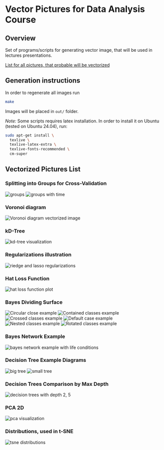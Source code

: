 # Vector Pictures for Data Analysis Course

## Overview

Set of programs/scripts for generating vector image, that will be used in
lectures presentations.

[List for all pictures, that probable will be vectorized](https://docs.google.com/spreadsheets/d/14owTcCgBI9dgRV3bD8-PJtoFbX9sbjvmffwWbo2j-S4/edit?usp=sharing)

## Generation instructions

In order to regenerate all images run

```sh
make
```

Images will be placed in `out/` folder.

*Note:* Some scripts requires latex installation. In order to install it on 
Ubuntu (tested on Ubuntu 24.04), run:

```sh
sudo apt-get install \
  texlive \
  texlive-latex-extra \
  texlive-fonts-recommended \
  cm-super
```

## Vectorized Pictures List

### Splitting into Groups for Cross-Validation

![groups](./out/cross-validation.svg)
![groups with time](./out/cross-validation-with-time.svg)

### Voronoi diagram

![Voronoi diagram vectorized image](./out/voronoi.svg)

### kD-Tree

![kd-tree visualization](./out/kdtree.svg)

### Regularizations illustration

![riedge and lasso regularizations](./out/regularizations.svg)

### Hat Loss Function

![hat loss function plot](./out/hat_loss.svg)

### Bayes Dividing Surface

![Circular close example](./out/bayes-circular-close.png)
![Contained classes example](./out/bayes-contained.png)
![Crossed classes example](./out/bayes-crossed.png)
![Default case example](./out/bayes-default.png)
![Nested classes example](./out/bayes-nested.png)
![Rotated classes example](./out/bayes-rotated.png)

### Bayes Network Example

![bayes network example with life conditions](./out/bayes-network.drawio.svg)

### Decision Tree Example Diagrams

![big tree](./out/decision-tree-big.drawio.svg)
![small tree](./out/decision-tree-small.drawio.svg)

### Decision Trees Comparison by Max Depth

![decision trees with depth 2, 5](./out/decision-tree-depth.svg)

### PCA 2D

![pca visualization](./out/pca.svg)

### Distributions, used in t-SNE

![tsne distributions](./out/tsne-distributions.svg)
